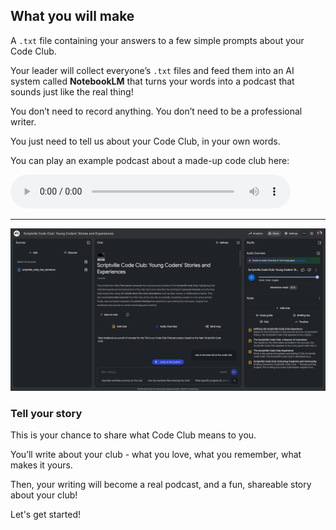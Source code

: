 ## What you will make

A `.txt` file containing your answers to a few simple prompts about your Code Club.

Your leader will collect everyone’s `.txt` files and feed them into an AI system called **NotebookLM** that turns your words into a podcast that sounds just like the real thing!

You don’t need to record anything. You don’t need to be a professional writer.

You just need to tell us about your Code Club, in your own words.

You can play an example podcast about a made-up code club here:

<audio controls style="width:100%;max-width:448px;">
  <source src="images/ccpodcast.mp3" type="audio/mpeg">
  Your browser doesn’t support the <code>&lt;audio&gt;</code> element —
  <a href="images/ccpodcast.mp3">download the file instead</a>.
</audio>

-----

![Transcript summary interface showing young coders' stories with source file, full text, playback controls, and notes.](images/NBLM_screenshot.png)

### Tell your story

This is your chance to share what Code Club means to you.

You’ll write about your club - what you love, what you remember, what makes it yours. 

Then, your writing will become a real podcast, and a fun, shareable story about your club!

Let's get started!


